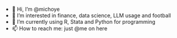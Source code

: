 - 👋 Hi, I’m @michoye
- 👀 I’m interested in finance, data science, LLM usage and football 
- 🌱 I’m currently using R, Stata and Python for programming
- 📫 How to reach me: just @me on here

